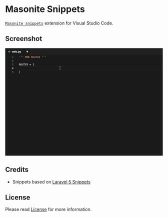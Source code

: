 # Masonite Snippets

[`Masonite snippets`](https://marketplace.visualstudio.com/items?itemName=nioperas06.masonite-snippets) extension for Visual Studio Code.

## Screenshot

![Screenshot](images/screenshot.gif)

## Credits

* Snippets based on [Laravel 5 Snippets](https://github.com/onecentlin/laravel5-snippets-vscode)

## License

Please read [License](https://github.com/onecentlin/laravel5-snippets-vscode/blob/master/LICENSE.md) for more information.